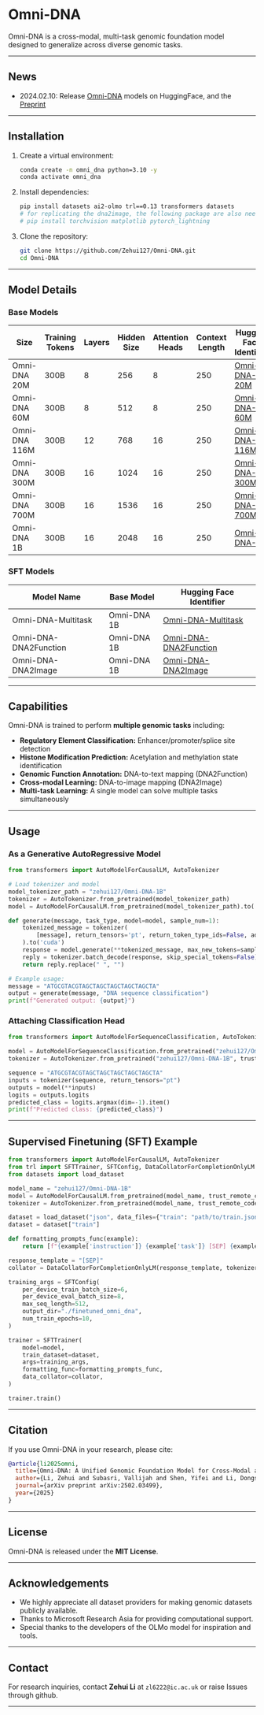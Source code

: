 # Omni-DNA
Omni-DNA is a cross-modal, multi-task genomic foundation model designed to generalize across diverse genomic tasks.

---
## News
- 2024.02.10: Release [Omni-DNA](https://huggingface.co/collections/zehui127/omni-dna-67a2230c352d4fd8f4d1a4bd) models on HuggingFace, and the [Preprint](https://arxiv.org/abs/2502.03499)

---

## Installation

1. Create a virtual environment:
   ```bash
   conda create -n omni_dna python=3.10 -y
   conda activate omni_dna
   ```
2. Install dependencies:
   ```bash
   pip install datasets ai2-olmo trl==0.13 transformers datasets
   # for replicating the dna2image, the following package are also needed
   # pip install torchvision matplotlib pytorch_lightning
   ```

3. Clone the repository:
   ```bash
   git clone https://github.com/Zehui127/Omni-DNA.git
   cd Omni-DNA
   ```
---

## Model Details

### Base Models

| Size          | Training Tokens | Layers | Hidden Size | Attention Heads | Context Length | Hugging Face Identifier |
|--------------|----------------|--------|-------------|-----------------|----------------|--------------------------|
| Omni-DNA 20M  | 300B           | 8      | 256         | 8               | 250            | [Omni-DNA-20M](https://huggingface.co/zehui127/Omni-DNA-20M)           |
| Omni-DNA 60M  | 300B           | 8      | 512         | 8               | 250            | [Omni-DNA-60M](https://huggingface.co/zehui127/Omni-DNA-60M)           |
| Omni-DNA 116M | 300B           | 12     | 768         | 16              | 250            | [Omni-DNA-116M](https://huggingface.co/zehui127/Omni-DNA-116M)          |
| Omni-DNA 300M | 300B           | 16     | 1024        | 16              | 250            | [Omni-DNA-300M](https://huggingface.co/zehui127/Omni-DNA-300M)          |
| Omni-DNA 700M | 300B           | 16     | 1536        | 16              | 250            | [Omni-DNA-700M](https://huggingface.co/zehui127/Omni-DNA-700M)          |
| Omni-DNA 1B   | 300B           | 16     | 2048        | 16              | 250            | [Omni-DNA-1B](https://huggingface.co/zehui127/Omni-DNA-1B)            |

### SFT Models
| Model Name               | Base Model |  Hugging Face Identifier |
|--------------------------|---------------|----------------|
| Omni-DNA-Multitask       | Omni-DNA 1B           | [Omni-DNA-Multitask](https://huggingface.co/zehui127/Omni-DNA-Multitask)            |
| Omni-DNA-DNA2Function    | Omni-DNA 1B           | [Omni-DNA-DNA2Function](https://huggingface.co/zehui127/Omni-DNA-DNA2Function)            |
| Omni-DNA-DNA2Image       | Omni-DNA 1B           | [Omni-DNA-DNA2Image](https://huggingface.co/zehui127/Omni-DNA-DNA2Image)            |

---

## Capabilities

Omni-DNA is trained to perform **multiple genomic tasks** including:

- **Regulatory Element Classification:** Enhancer/promoter/splice site detection
- **Histone Modification Prediction:** Acetylation and methylation state identification
- **Genomic Function Annotation:** DNA-to-text mapping (DNA2Function)
- **Cross-modal Learning:** DNA-to-image mapping (DNA2Image)
- **Multi-task Learning:** A single model can solve multiple tasks simultaneously

---

## Usage

### As a Generative AutoRegressive Model

```python
from transformers import AutoModelForCausalLM, AutoTokenizer

# Load tokenizer and model
model_tokenizer_path = "zehui127/Omni-DNA-1B"
tokenizer = AutoTokenizer.from_pretrained(model_tokenizer_path)
model = AutoModelForCausalLM.from_pretrained(model_tokenizer_path).to('cuda')

def generate(message, task_type, model=model, sample_num=1):
    tokenized_message = tokenizer(
        [message], return_tensors='pt', return_token_type_ids=False, add_special_tokens=True
    ).to('cuda')
    response = model.generate(**tokenized_message, max_new_tokens=sample_num, do_sample=False)
    reply = tokenizer.batch_decode(response, skip_special_tokens=False)[0]
    return reply.replace(" ", "")

# Example usage:
message = "ATGCGTACGTAGCTAGCTAGCTAGCTAGCTA"
output = generate(message, "DNA sequence classification")
print(f"Generated output: {output}")
```

### Attaching Classification Head

```python
from transformers import AutoModelForSequenceClassification, AutoTokenizer

model = AutoModelForSequenceClassification.from_pretrained("zehui127/Omni-DNA-1B", num_labels=2, trust_remote_code=True)
tokenizer = AutoTokenizer.from_pretrained("zehui127/Omni-DNA-1B", trust_remote_code=True)

sequence = "ATGCGTACGTAGCTAGCTAGCTAGCTAGCTA"
inputs = tokenizer(sequence, return_tensors="pt")
outputs = model(**inputs)
logits = outputs.logits
predicted_class = logits.argmax(dim=-1).item()
print(f"Predicted class: {predicted_class}")
```

---

## Supervised Finetuning (SFT) Example

```python
from transformers import AutoModelForCausalLM, AutoTokenizer
from trl import SFTTrainer, SFTConfig, DataCollatorForCompletionOnlyLM
from datasets import load_dataset

model_name = "zehui127/Omni-DNA-1B"
model = AutoModelForCausalLM.from_pretrained(model_name, trust_remote_code=True)
tokenizer = AutoTokenizer.from_pretrained(model_name, trust_remote_code=True)

dataset = load_dataset("json", data_files={"train": "path/to/train.json"})
dataset = dataset["train"]

def formatting_prompts_func(example):
    return [f"{example['instruction']} {example['task']} [SEP] {example['output']}"]

response_template = "[SEP]"
collator = DataCollatorForCompletionOnlyLM(response_template, tokenizer=tokenizer)

training_args = SFTConfig(
    per_device_train_batch_size=6,
    per_device_eval_batch_size=8,
    max_seq_length=512,
    output_dir="./finetuned_omni_dna",
    num_train_epochs=10,
)

trainer = SFTTrainer(
    model=model,
    train_dataset=dataset,
    args=training_args,
    formatting_func=formatting_prompts_func,
    data_collator=collator,
)

trainer.train()
```

---

## Citation

If you use Omni-DNA in your research, please cite:

```bibtex
@article{li2025omni,
  title={Omni-DNA: A Unified Genomic Foundation Model for Cross-Modal and Multi-Task Learning},
  author={Li, Zehui and Subasri, Vallijah and Shen, Yifei and Li, Dongsheng and Zhao, Yiren and Stan, Guy-Bart and Shan, Caihua},
  journal={arXiv preprint arXiv:2502.03499},
  year={2025}
}
```

---

## License

Omni-DNA is released under the **MIT License**.

---

## Acknowledgements

- We highly appreciate all dataset providers for making genomic datasets publicly available.
- Thanks to Microsoft Research Asia for providing computational support.
- Special thanks to the developers of the OLMo model for inspiration and tools.

---

## Contact

For research inquiries, contact **Zehui Li** at `zl6222@ic.ac.uk` or raise Issues through github.

---
